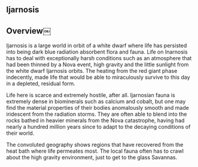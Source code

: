 ## Ijarnosis

## Overview￼

Ijarnosis is a large world in orbit of a white dwarf where life has persisted into being dark blue radiation absorbent flora and fauna.  Life on Inarnosis has to deal with exceptionally harsh conditions such as an atmosphere that had been thinned by a Nova event, high gravity and the little sunlight from the white dwarf Ijarnosis orbits.  The heating from the red giant phase indecently, made life that would be able to miraculously survive to this day in a depleted, residual form.  

Life here is scarce and extremely hostile, after all.  Ijarnosian fauna is extremely dense in biominerals such as calcium and cobalt, but one may find the material properties of their bodies anomalously smooth and made iridescent from the radiation storms.  They are often able to blend into the rocks bathed in heavier minerals from the Nova catastrophe, having had nearly a hundred million years since to adapt to the decaying conditions of their world.  

The convoluted geography shows regions that have recovered from the heat bath where life permeates most.  The local fauna often has to crawl about the high gravity environment, just to get to the glass Savannas.  

